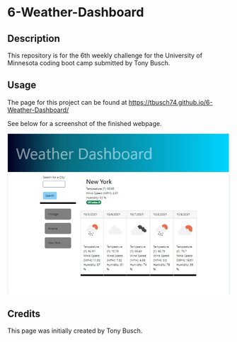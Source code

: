 # 6-Weather-Dashboard

## Description

This repository is for the 6th weekly challenge for the University of Minnesota coding boot camp submitted by Tony Busch. 

## Usage

The page for this project can be found at https://tbusch74.github.io/6-Weather-Dashboard/

See below for a screenshot of the finished webpage.

![Weather Dashboard screenshot](assets/images/screenshot.JPG)

## Credits

This page was initially created by Tony Busch. 